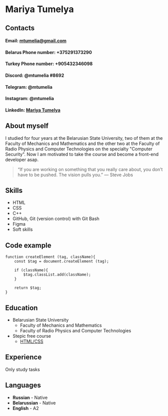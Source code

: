 # Mariya Tumelya

## Contacts
#### **Email:** mtumelia@gmail.com
#### **Belarus Phone number:** +375291373290
#### **Turkey Phone number:** +905432346098
#### **Discord:** @mtumelia #8692
#### **Telegram:** @mtumelia
#### **Instagram:** @mtumelia
#### **LinkedIn:** [Mariya Tumelya](https://www.linkedin.com/in/mtumelia/)

## About myself
I studied for four years at the Belarusian State University, two of them at the Faculty of Mechanics and Mathematics and the other two at the Faculty of Radio Physics and Computer Technologies on the specialty "Computer Security". 
Now I am motivated to take the course and become a front-end developer asap. 


> “If you are working on something that you really care about, you don’t have to be pushed. The vision pulls you.” — Steve Jobs

## Skills
- HTML 
- CSS
- C++
- GitHub, Git (version control) with Git Bash
- Figma
- Soft skills

## Code example
```
function createElement (tag, className){
    const $tag = document.createElement (tag);

    if (className){
        $tag.classList.add(className);
    }
    
    return $tag;
}
```
## Education
- Belarusian State University
  - Faculty of Mechanics and Mathematics
  - Faculty of Radio Physics and Computer Technologies
- Stepic free course 
  - [HTML/CSS](https://stepik.org/certificate/c2de2fd60f755dfa42adaf16dd339eee314f28aa.pdf)

## Experience
Only study tasks

## Languages
- **Russian** - Native
- **Belarussian** - Native
- **English** - A2